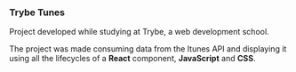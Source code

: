 ### Trybe Tunes

Project developed while studying at Trybe, a web development school.

The project was made consuming data from the Itunes API and displaying it using all the lifecycles of a __React__ component, __JavaScript__ and __CSS__.

